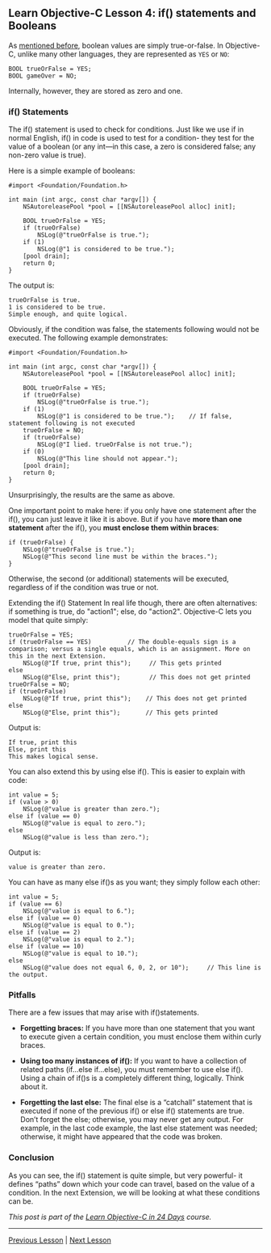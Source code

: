 ## Learn Objective-C Lesson 4: if() statements and Booleans

As [mentioned before](49.md), boolean values are simply true-or-false. In Objective-C, unlike many other languages, they are represented as `YES` or `NO`:

```
BOOL trueOrFalse = YES;
BOOL gameOver = NO;
```

Internally, however, they are stored as zero and one.

### if() Statements

The if() statement is used to check for conditions. Just like we use if in normal English, if() in code is used to test for a condition- they test for the value of a boolean (or any int—in this case, a zero is considered false; any non-zero value is true).

Here is a simple example of booleans:

```objc
#import <Foundation/Foundation.h>

int main (int argc, const char *argv[]) {
    NSAutoreleasePool *pool = [[NSAutoreleasePool alloc] init];

    BOOL trueOrFalse = YES;
    if (trueOrFalse)
        NSLog(@"trueOrFalse is true.");
    if (1)
        NSLog(@"1 is considered to be true.");
    [pool drain];
    return 0;
}
```

The output is:

```
trueOrFalse is true.
1 is considered to be true.
Simple enough, and quite logical.
```

Obviously, if the condition was false, the statements following would not be executed. The following example demonstrates:

```objc
#import <Foundation/Foundation.h>

int main (int argc, const char *argv[]) {
    NSAutoreleasePool *pool = [[NSAutoreleasePool alloc] init];

    BOOL trueOrFalse = YES;
    if (trueOrFalse)
        NSLog(@"trueOrFalse is true.");
    if (1)
        NSLog(@"1 is considered to be true.");    // If false, statement following is not executed
    trueOrFalse = NO;
    if (trueOrFalse)
        NSLog(@"I lied. trueOrFalse is not true.");
    if (0)
        NSLog(@"This line should not appear.");
    [pool drain];
    return 0;
}
```

Unsurprisingly, the results are the same as above.

One important point to make here: if you only have one statement after the if(), you can just leave it like it is above. But if you have **more than one statement** after the if(), you **must enclose them within braces**:

```objc
if (trueOrFalse) {
    NSLog(@"trueOrFalse is true.");
    NSLog(@"This second line must be within the braces.");
}
```

Otherwise, the second (or additional) statements will be executed, regardless of if the condition was true or not.

Extending the if() Statement In real life though, there are often alternatives: if something is true, do "action1"; else, do "action2". Objective-C lets you model that quite simply:

```objc
trueOrFalse = YES;
if (trueOrFalse == YES)          // The double-equals sign is a comparison; versus a single equals, which is an assignment. More on this in the next Extension.
    NSLog(@"If true, print this");     // This gets printed
else
    NSLog(@"Else, print this");        // This does not get printed
trueOrFalse = NO;
if (trueOrFalse)
    NSLog(@"If true, print this");    // This does not get printed
else
    NSLog(@"Else, print this");       // This gets printed
```

Output is:

```
If true, print this
Else, print this
This makes logical sense.
```

You can also extend this by using else if(). This is easier to explain with code:

```objc
int value = 5;
if (value > 0)
    NSLog(@"value is greater than zero.");
else if (value == 0)
    NSLog(@"value is equal to zero.");
else
    NSLog(@"value is less than zero.");
```

Output is:

```
value is greater than zero.
```

You can have as many else if()s as you want; they simply follow each other:

```objc
int value = 5;
if (value == 6)
    NSLog(@"value is equal to 6.");
else if (value == 0)
    NSLog(@"value is equal to 0.");
else if (value == 2)
    NSLog(@"value is equal to 2.");
else if (value == 10)
    NSLog(@"value is equal to 10.");
else
    NSLog(@"value does not equal 6, 0, 2, or 10");     // This line is the output.
```

### Pitfalls

There are a few issues that may arise with if()statements.

* **Forgetting braces:** If you have more than one statement that you want to execute given a certain condition, you must enclose them within curly braces.

* **Using too many instances of if():** If you want to have a collection of related paths (if…else if…else), you must remember to use else if(). Using a chain of if()s is a completely different thing, logically. Think about it.

* **Forgetting the last else:** The final else is a “catchall” statement that is executed if none of the previous if() or else if() statements are true. Don’t forget the else; otherwise, you may never get any output. For example, in the last code example, the last else statement was needed; otherwise, it might have appeared that the code was broken.

### Conclusion

As you can see, the if() statement is quite simple, but very powerful- it defines “paths” down which your code can travel, based on the value of a condition. In the next Extension, we will be looking at what these conditions can be.

*This post is part of the [Learn Objective-C in 24 Days](38.md) course.*

---

[Previous Lesson](46.md) | [Next Lesson](54.md)
